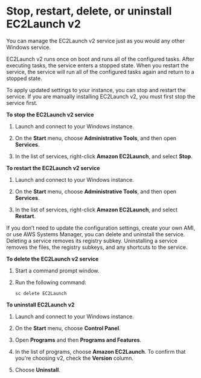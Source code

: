 # Stop, restart, delete, or uninstall EC2Launch v2<a name="ec2-launch-v2-manage"></a>

You can manage the EC2Launch v2 service just as you would any other Windows service\.

EC2Launch v2 runs once on boot and runs all of the configured tasks\. After executing tasks, the service enters a stopped state\. When you restart the service, the service will run all of the configured tasks again and return to a stopped state\.

To apply updated settings to your instance, you can stop and restart the service\. If you are manually installing EC2Launch v2, you must first stop the service first\.

**To stop the EC2Launch v2 service**

1. Launch and connect to your Windows instance\.

1. On the **Start** menu, choose **Administrative Tools**, and then open **Services**\.

1. In the list of services, right\-click **Amazon EC2Launch**, and select **Stop**\.

**To restart the EC2Launch v2 service**

1. Launch and connect to your Windows instance\.

1. On the **Start** menu, choose **Administrative Tools**, and then open **Services**\.

1. In the list of services, right\-click **Amazon EC2Launch**, and select **Restart**\.

If you don’t need to update the configuration settings, create your own AMI, or use AWS Systems Manager, you can delete and uninstall the service\. Deleting a service removes its registry subkey\. Uninstalling a service removes the files, the registry subkeys, and any shortcuts to the service\.

**To delete the EC2Launch v2 service**

1. Start a command prompt window\.

1. Run the following command:

   ```
   sc delete EC2Launch
   ```

**To uninstall EC2Launch v2**

1. Launch and connect to your Windows instance\.

1. On the **Start** menu, choose **Control Panel**\.

1. Open **Programs** and then **Programs and Features**\.

1. In the list of programs, choose **Amazon EC2Launch**\. To confirm that you're choosing v2, check the **Version** column\.

1. Choose **Uninstall**\.